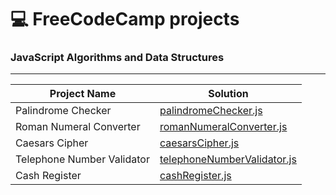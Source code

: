 # 💻 FreeCodeCamp projects 


### JavaScript Algorithms and Data Structures 
----
| Project Name | Solution |
| ------ | ------ |
| Palindrome Checker | [palindromeChecker.js](https://github.com/ronanren/freeCodeCamp/blob/master/JavaScript-Algorithms-and-Data-Structures/palindromeChecker.js) |
| Roman Numeral Converter | [romanNumeralConverter.js](https://github.com/ronanren/freeCodeCamp/blob/master/JavaScript-Algorithms-and-Data-Structures/romanNumeralConverter.js) |
| Caesars Cipher | [caesarsCipher.js]([https://github.com/ronanren/freeCodeCamp/blob/master/JavaScript-Algorithms-and-Data-Structures/caesarsCipher.js](https://github.com/ronanren/freeCodeCamp/blob/master/JavaScript-Algorithms-and-Data-Structures/caesarsCipher.js)) |
| Telephone Number Validator | [telephoneNumberValidator.js](https://github.com/ronanren/freeCodeCamp/blob/master/JavaScript-Algorithms-and-Data-Structures/telephoneNumberValidator.js) |
| Cash Register | [cashRegister.js](https://github.com/ronanren/freeCodeCamp/blob/master/JavaScript-Algorithms-and-Data-Structures/cashRegister.js) |

